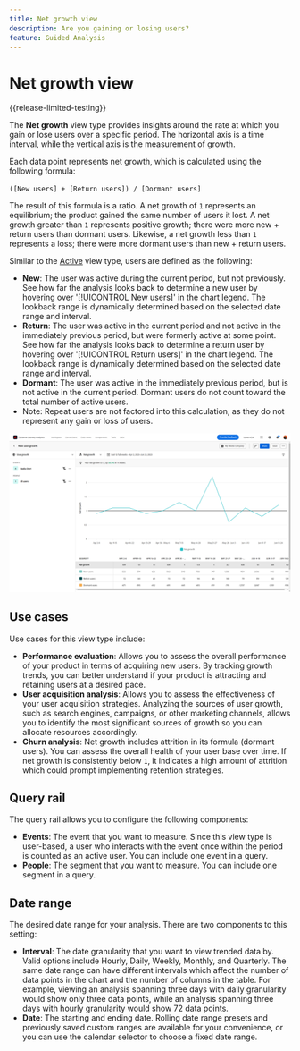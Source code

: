 ```yaml
---
title: Net growth view
description: Are you gaining or losing users?
feature: Guided Analysis
---
```

# Net growth view

{{release-limited-testing}}

The **Net growth** view type provides insights around the rate at which you gain or lose users over a specific period. The horizontal axis is a time interval, while the vertical axis is the measurement of growth.

Each data point represents net growth, which is calculated using the following formula:

`([New users] + [Return users]) / [Dormant users]`

The result of this formula is a ratio. A net growth of `1` represents an equilibrium; the product gained the same number of users it lost. A net growth greater than `1` represents positive growth; there were more new + return users than dormant users. Likewise, a net growth less than `1` represents a loss; there were more dormant users than new + return users.

Similar to the [Active](active.md) view type, users are defined as the following:

* **New**: The user was active during the current period, but not previously. See how far the analysis looks back to determine a new user by hovering over '[!UICONTROL New users]' in the chart legend. The lookback range is dynamically determined based on the selected date range and interval.
* **Return**: The user was active in the current period and not active in the immediately previous period, but were formerly active at some point. See how far the analysis looks back to determine a return user by hovering over '[!UICONTROL Return users]' in the chart legend. The lookback range is dynamically determined based on the selected date range and interval.
* **Dormant**: The user was active in the immediately previous period, but is not active in the current period. Dormant users do not count toward the total number of active users.
* Note: Repeat users are not factored into this calculation, as they do not represent any gain or loss of users.

![Net growth](../assets/net-growth.png)

## Use cases

Use cases for this view type include:

* **Performance evaluation**: Allows you to assess the overall performance of your product in terms of acquiring new users. By tracking growth trends, you can better understand if your product is attracting and retaining users at a desired pace.
* **User acquisition analysis**: Allows you to assess the effectiveness of your user acquisition strategies. Analyzing the sources of user growth, such as search engines, campaigns, or other marketing channels, allows you to identify the most significant sources of growth so you can allocate resources accordingly.
* **Churn analysis**: Net growth includes attrition in its formula (dormant users). You can assess the overall health of your user base over time. If net growth is consistently below `1`, it indicates a high amount of attrition which could prompt implementing retention strategies.

## Query rail

The query rail allows you to configure the following components:

* **Events**: The event that you want to measure. Since this view type is user-based, a user who interacts with the event once within the period is counted as an active user. You can include one event in a query.
* **People**: The segment that you want to measure. You can include one segment in a query.

## Date range

The desired date range for your analysis. There are two components to this setting:

* **Interval**: The date granularity that you want to view trended data by. Valid options include Hourly, Daily, Weekly, Monthly, and Quarterly. The same date range can have different intervals which affect the number of data points in the chart and the number of columns in the table. For example, viewing an analysis spanning three days with daily granularity would show only three data points, while an analysis spanning three days with hourly granularity would show 72 data points.
* **Date**: The starting and ending date. Rolling date range presets and previously saved custom ranges are available for your convenience, or you can use the calendar selector to choose a fixed date range.
